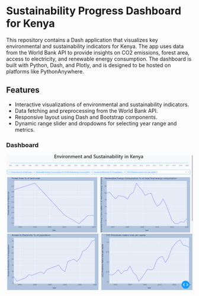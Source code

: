 # Sustainability Progress Dashboard for Kenya

This repository contains a Dash application that visualizes key environmental and sustainability indicators for Kenya. The app uses data from the World Bank API to provide insights on CO2 emissions, forest area, access to electricity, and renewable energy consumption. The dashboard is built with Python, Dash, and Plotly, and is designed to be hosted on platforms like PythonAnywhere.

## Features

- Interactive visualizations of environmental and sustainability indicators.
- Data fetching and preprocessing from the World Bank API.
- Responsive layout using Dash and Bootstrap components.
- Dynamic range slider and dropdowns for selecting year range and metrics.

### Dashboard

![Dashboard screenshot 1](./screenshots/screen1.png)
![Dashboard screenshot 1](./screenshots/screen2.png)
